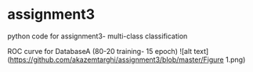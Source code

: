 # assignment3
python code for assignment3- multi-class classification 

ROC curve for DatabaseA (80-20 training- 15 epoch)
![alt text](https://github.com/akazemtarghi/assignment3/blob/master/Figure 1.png)





